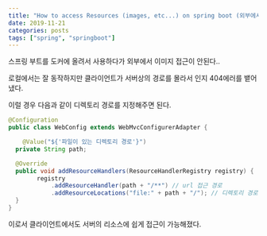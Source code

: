 ```yaml
---
title: "How to access Resources (images, etc...) on spring boot (외부에서 파일 접근 방법)"
date: 2019-11-21
categories: posts
tags: ["spring", "springboot"]
---
```

스프링 부트를 도커에 올려서 사용하다가 외부에서 이미지 접근이 안된다..

로컬에서는 잘 동작하지만 클라이언트가 서버상의 경로를 몰라서 인지 404에러를 뱉어냈다.

이럴 경우 다음과 같이 디렉토리 경로를 지정해주면 된다.
```java
@Configuration
public class WebConfig extends WebMvcConfigurerAdapter {

	@Value("${'파일이 있는 디렉토리 경로'}")
  private String path;

  @Override
  public void addResourceHandlers(ResourceHandlerRegistry registry) {
		registry
			.addResourceHandler(path + "/**") // url 접근 경로
			.addResourceLocations("file:" + path + "/"); // 디렉토리 경로 (반드시 file: 을 붙여주어야 한다.)
  }
}
```
이로서 클라이언트에서도 서버의 리소스에 쉽게 접근이 가능해졌다.